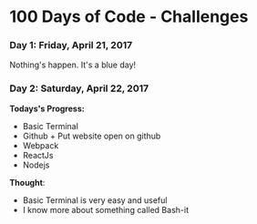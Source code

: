 # 100 Days of Code - Challenges

### Day 1: Friday, April 21, 2017

Nothing's happen. It's a blue day!

### Day 2: Saturday, April 22, 2017

**Todays's Progress:** 
- Basic Terminal
- Github + Put website open on github
- Webpack
- ReactJs
- Nodejs

**Thought**: 
- Basic Terminal is very easy and useful
- I know more about something called Bash-it
